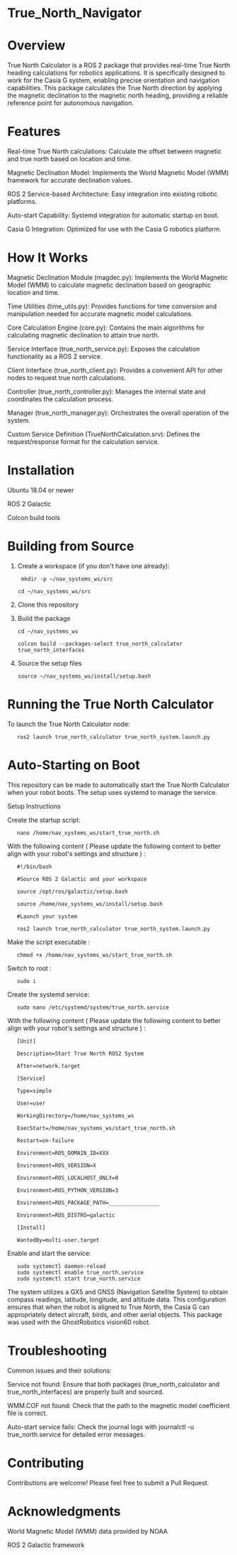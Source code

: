 # True_North_Navigator

# Overview
True North Calculator is a ROS 2 package that provides real-time True North heading calculations for robotics applications. It is specifically designed to work for the Casia G system, enabling precise orientation and navigation capabilities.
This package calculates the True North direction by applying the magnetic declination to the magnetic north heading, providing a reliable reference point for autonomous navigation.

# Features

Real-time True North calculations: Calculate the offset between magnetic and true north based on location and time.

Magnetic Declination Model: Implements the World Magnetic Model (WMM) framework for accurate declination values.

ROS 2 Service-based Architecture: Easy integration into existing robotic platforms.

Auto-start Capability: Systemd integration for automatic startup on boot.

Casia G Integration: Optimized for use with the Casia G robotics platform.


# How It Works


Magnetic Declination Module (magdec.py): Implements the World Magnetic Model (WMM) to calculate magnetic declination based on geographic location and time.

Time Utilities (time_utils.py): Provides functions for time conversion and manipulation needed for accurate magnetic model calculations.

Core Calculation Engine (core.py): Contains the main algorithms for calculating magnetic declination to attain true north.

Service Interface (true_north_service.py): Exposes the calculation functionality as a ROS 2 service.

Client Interface (true_north_client.py): Provides a convenient API for other nodes to request true north calculations.

Controller (true_north_controller.py): Manages the internal state and coordinates the calculation process.

Manager (true_north_manager.py): Orchestrates the overall operation of the system.

Custom Service Definition (TrueNorthCalculation.srv): Defines the request/response format for the calculation service.


# Installation


Ubuntu 18.04 or newer

ROS 2 Galactic

Colcon build tools

# Building from Source

1) Create a workspace (if you don't have one already):

        mkdir -p ~/nav_systems_ws/src
  
       cd ~/nav_systems_ws/src

2) Clone this repository

3) Build the package

       cd ~/nav_systems_ws
  
       colcon build --packages-select true_north_calculator true_north_interfaces

4) Source the setup files

       source ~/nav_systems_ws/install/setup.bash

# Running the True North Calculator

To launch the True North Calculator node:

       ros2 launch true_north_calculator true_north_system.launch.py


# Auto-Starting on Boot

This repository can be made to automatically start the True North Calculator when your robot boots. The setup uses systemd to manage the service.

Setup Instructions

Create the startup script:

       nano /home/nav_systems_ws/start_true_north.sh 

With the following content ( Please update the following content to better align with your robot's settings and structure ) :

       #!/bin/bash

       #Source ROS 2 Galactic and your workspace

       source /opt/ros/galactic/setup.bash

       source /home/nav_systems_ws/install/setup.bash

       #Launch your system

       ros2 launch true_north_calculator true_north_system.launch.py

Make the script executable :


       chmod +x /home/nav_systems_ws/start_true_north.sh 

Switch to root :

       sudo i 

Create the systemd service:

       sudo nano /etc/systemd/system/true_north.service

With the following content ( Please update the following content to better align with your robot's settings and structure ) :

       [Unit]

       Description=Start True North ROS2 System

       After=network.target

       [Service]

       Type=simple

       User=user

       WorkingDirectory=/home/nav_systems_ws

       ExecStart=/home/nav_systems_ws/start_true_north.sh

       Restart=on-failure

       Environment=ROS_DOMAIN_ID=XXX

       Environment=ROS_VERSION=X

       Environment=ROS_LOCALHOST_ONLY=0

       Environment=ROS_PYTHON_VERSION=3

       Environment=ROS_PACKAGE_PATH=________________

       Environment=ROS_DISTRO=galactic

       [Install]

       WantedBy=multi-user.target

Enable and start the service:

       sudo systemctl daemon-reload
       sudo systemctl enable true_north.service
       sudo systemctl start true_north.service

The system utilizes a GX5 and GNSS (Navigation Satellite System) to obtain compass readings, latitude, longitude, and altitude data. This configuration ensures that when the robot is aligned to True North, the Casia G can appropriately detect aircraft, birds, and other aerial objects. This package was used with the GhostRobotics vision60 robot.

# Troubleshooting
Common issues and their solutions:

Service not found: Ensure that both packages (true_north_calculator and true_north_interfaces) are properly built and sourced.

WMM.COF not found: Check that the path to the magnetic model coefficient file is correct.

Auto-start service fails: Check the journal logs with journalctl -u true_north.service for detailed error messages.


# Contributing

Contributions are welcome! Please feel free to submit a Pull Request.

# Acknowledgments

World Magnetic Model (WMM) data provided by NOAA

ROS 2 Galactic framework

